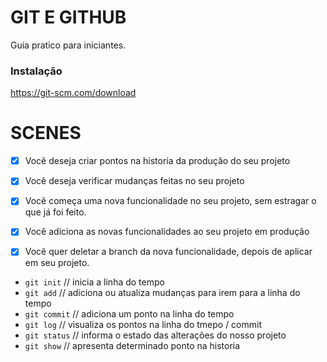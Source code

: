 # GIT E GITHUB

Guia pratico para iniciantes.

### Instalação

https://git-scm.com/download

# SCENES

-[x] Você deseja criar pontos na historia da produção do seu projeto
-[x] Você deseja verificar mudanças feitas no seu projeto

-[x] Você começa uma nova funcionalidade no seu projeto, sem estragar o que já foi feito.
-[x] Você adiciona as novas funcionalidades ao seu projeto em produção
-[x] Você quer deletar a branch da nova funcionalidade, depois de aplicar em seu projeto.

- `git init` // inicia a linha do tempo
- `git add` // adiciona ou atualiza mudanças para irem para a linha do tempo
- `git commit` // adiciona um ponto na linha do tempo
- `git log` // visualiza os pontos na linha do tmepo / commit
- `git status` // informa o estado das alterações do nosso projeto
- `git show` // apresenta determinado ponto na historia